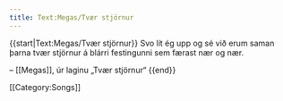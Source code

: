 ```yaml
---
title: Text:Megas/Tvær stjörnur
---
```


{{start|Text:Megas/Tvær stjörnur}}
Svo lít ég upp og sé við erum saman þarna tvær stjörnur á blárri festingunni sem færast nær og nær.

– [[Megas]], úr laginu „Tvær stjörnur“
{{end}}

[[Category:Songs]]